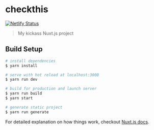 # checkthis

[![Netlify Status](https://api.netlify.com/api/v1/badges/91d8701b-5ee9-4eff-8ce2-337a800cf4c3/deploy-status)](https://app.netlify.com/sites/musing-elion-3e81c0/deploys)

> My kickass Nuxt.js project

## Build Setup

``` bash
# install dependencies
$ yarn install

# serve with hot reload at localhost:3000
$ yarn run dev

# build for production and launch server
$ yarn run build
$ yarn start

# generate static project
$ yarn run generate
```

For detailed explanation on how things work, checkout [Nuxt.js docs](https://nuxtjs.org).
